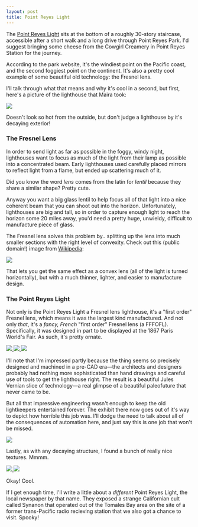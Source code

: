```yaml
---
layout: post
title: Point Reyes Light
---
```



The [Point Reyes Light](http://www.nps.gov/pore/learn/historyculture/people_maritime_lighthouse.htm) sits at the bottom of a roughly 30-story staircase, accessible after a short walk and a long drive through Point Reyes Park. I'd suggest bringing some cheese from the Cowgirl Creamery in Point Reyes Station for the journey.

According to the park website, it's the windiest point on the Pacific coast, and the second foggiest point on the continent. It's also a pretty cool example of some beautiful old technology: the Fresnel lens.

I'll talk through what that means and why it's cool in a second, but first, here's a picture of the lighthouse that Maira took:

<a href="/public/img/2015-05-17 15.24.12.jpg" class="gallery">
  <img src="/public/img/2015-05-17 15.24.12.jpg"/>
</a>

Doesn't look so hot from the outside, but don't judge a lighthouse by it's decaying exterior!

### The Fresnel Lens

In order to send light as far as possible in the foggy, windy night, lighthouses want to focus as much of the light from their lamp as possible into a concentrated beam. Early lighthouses used carefully placed mirrors to reflect light from a flame, but ended up scattering much of it.

Did you know the word _lens_ comes from the latin for _lentil_ because they share a similar shape? Pretty cute.

Anyway you want a big glass lentil to help focus all of that light into a nice coherent beam that you can shoot out into the horizon. Unfortunately, lighthouses are big and tall, so in order to capture enough light to reach the horizon some 20 miles away, you'd need a pretty huge, unwieldy, difficult to manufacture piece of glass.

The Fresnel lens solves this problem by.. splitting up the lens into much smaller sections with the right level of convexity. Check out this (public domain!) image from [Wikipedia](http://en.wikipedia.org/wiki/File:Fresnel_lighthouse_lens_diagram.png):

<a href="/public/img/Fresnel_lighthouse_lens_diagram.png" class="gallery">
  <img src="/public/img/Fresnel_lighthouse_lens_diagram.png"/>
</a>

That lets you get the same effect as a convex lens (all of the light is turned horizontally), but with a much thinner, lighter, and easier to manufacture design.

### The Point Reyes Light

Not only is the Point Reyes Light a Fresnel lens lighthouse, it's a "first order" Fresnel lens, which means it was the largest kind manufactured. And not only _that_, it's a _fancy, French_ "first order" Fresnel lens (a FFFOFL). Specifically, it was designed in part to be displayed at the 1867 Paris World's Fair. As such, it's pretty ornate.


<a href="/public/img/2015-05-17 15.21.05.jpg" class="gallery">
  <img src="/public/img/2015-05-17 15.21.05.jpg"/>
</a>
<a href="/public/img/2015-05-17 15.21.15.jpg" class="gallery">
  <img src="/public/img/2015-05-17 15.21.15.jpg"/>
</a>

<a href="/public/img/2015-05-17 15.21.19.jpg" class="gallery">
  <img src="/public/img/2015-05-17 15.21.19.jpg"/>
</a>

I'll note that I'm impressed partly because the thing seems so precisely designed and machined in a pre-CAD era—the architects and designers probably had nothing more sophisticated than hand drawings and careful use of tools to get the lighthouse right. The result is a beautiful Jules Vernian slice of technology—a real glimpse of a beautiful paleofuture that never came to be.

But all that impressive engineering wasn't enough to keep the old lightkeepers entertained forever. The exhibit there now goes out of it's way to depict how horrible this job was. I'll dodge the need to talk about all of the consequences of automation here, and just say this is one job that won't be missed.

<a href="/public/img/2015-05-17 15.27.09.jpg" class="gallery">
  <img src="/public/img/2015-05-17 15.27.09.jpg"/>
</a>

Lastly, as with any decaying structure, I found a bunch of really nice textures. Mmmm.

<a href="/public/img/2015-05-17 15.27.24.jpg" class="gallery">
  <img src="/public/img/2015-05-17 15.27.24.jpg"/>
</a>
<a href="/public/img/2015-05-17 15.20.02.jpg" class="gallery">
  <img src="/public/img/2015-05-17 15.20.02.jpg"/>
</a>

Okay! Cool.

If I get enough time, I'll write a little about a _different_ Point Reyes Light, the local newspaper by that name. They exposed a strange Californian cult called Synanon that operated out of the Tomales Bay area on the site of a former trans-Pacific radio recieving station that we also got a chance to visit. Spooky!

<script>
      $('a.gallery').colorbox({maxWidth:"90%", maxHeight:"90%"});
</script>
